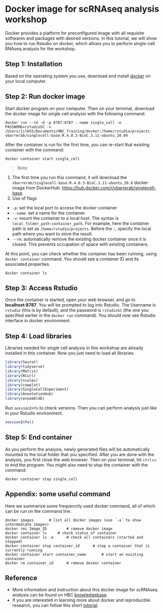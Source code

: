 # Docker image for scRNAseq analysis workshop

Docker provides a platform for preconfigured image with all requisite softwares and packages with desired versions. In this tutorial, we will show you how to run Rstudio on docker, which allows you to perform single-cell RNAseq analysis for the workshop.

## Step 1: Installation
Based on the operating system you use, download and install [docker](https://docs.docker.com/get-docker/) on your local computer.

## Step 2: Run docker image
Start docker program on your computer. Then on your terminal, download the docker image for single cell analysis with the following command:
```wrap
docker run --rm -d -p 8787:8787 --name single_cell -e PASSWORD=rstudioSC -v /Users/jil655/Documents/HBC_Training/docker:/home/rstudio/projects vbarrerab/singlecell-base:R.4.0.3-BioC.3.11-ubuntu_20.04
```

After the container is run for the first time, you can re-start that existing container with the command:
```
docker container start single_cell
```

> Note:
1. The first time you run this command, it will download the `vbarrerab/singlecell-base:R.4.0.3-BioC.3.11-ubuntu_20.0` docker image from DockerHub: https://hub.docker.com/r/vbarrerab/singlecell-base.
2. Use of flags
- `-p`: set the local port to access the docker container
- `--name`: set a name for the container
- `-v`: mount the container to a local host. The syntax is `local_folder_path:container_path`. For example, here the container path is set as `/home/rstudio/projects`. Before the `:`, specify the local path where you want to store the result.
- `--rm`: automatically remove the existing docker container once it is closed. This prevents occupation of space with existing containers.

At this point, you can check whether the container has been running, using `docker container` command. You should see a container ID and its associated properties.
```
docker container ls
```

## Step 3: Access Rstudio
Once the container is started, open your web browser, and go to **localhost:8787**.
You will be prompted to log into Rstudio. The Username is `rstudio` (this is by default), and the password is `rstudioSC` (the one you specified earlier in the `docker run` command). You should now see Rstudio interface in docker environment.

## Step 4: Load libraries
Libraries needed for single cell analysis in this workshop are already installed in this container. Now you just need to load all libraries.
```r
library(Seurat)
library(tidyverse)
library(Matrix)
library(RCurl)
library(scales)
library(cowplot)
library(SingleCellExperiment)
library(AnnotationHub)
library(ensembldb)
```

Run `sessionInfo` to check versions. Then you can perform analysis just like in your Rstudio environment.
```r
sessionInfo()
```

## Step 5: End container
As you perform the analysis, newly generated files will be automatically mounted to the local folder that you specified. After you are done with the analysis, you first close the web browser. Then on your terminal, hit `ctrl`+`c` to end the program. You might also need to stop the container with the command:
```
docker container stop single_cell
```

## Appendix: some useful command
Here we summarize some frequenctly used docker command, all of which can be run on the command line.
```
docker images       # list all docker images (use `-a` to show intermediate images)
docker rmi Image_ID         # remove docker image
docker container ls     # check status of container
docker container ls -a      # check all containers (started and stopped)
docker container stop container_id      # stop a container that is currently running
docker container start container_name       # start an existing container
docker rm container_id      # remove docker container
```

## Reference
- More information and instruction about this docker image for scRNAseq analysis can be found on HBC [knowledgebase](https://github.com/hbc/knowledgebase/blob/master/scrnaseq/rstudio_sc_docker.md).
- If you are interested in learning more about docker and reproducible research, you can follow this short [tutorial](http://ropenscilabs.github.io/r-docker-tutorial/).
